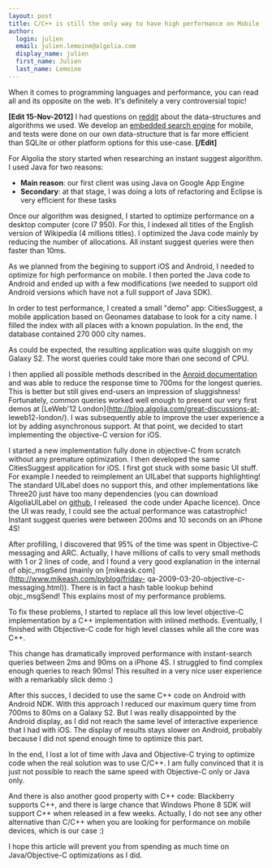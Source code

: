```yaml
---
layout: post
title: C/C++ is still the only way to have high performance on Mobile
author:
  login: julien
  email: julien.lemoine@algolia.com
  display_name: julien
  first_name: Julien
  last_name: Lemoine
---
```


When it comes to programming languages and performance, you can read all and
its opposite on the web. It's definitely a very controversial topic!

**[Edit 15-Nov-2012]** I had questions on [reddit](http://redd.it/136hny) about the data-structures and algorithms we used. We develop an [embedded search engine](http://www.algolia.com) for mobile, and tests were done on our own data-structure that is far more efficient than SQLite or other platform options for this use-case. **[/Edit]**

For Algolia the story started when researching an instant suggest algorithm. I
used Java for two reasons:

  * **Main reason**: our first client was using Java on Google App Engine
  * **Secondary**: at that stage, I was doing a lots of refactoring and Eclipse is very efficient for these tasks

Once our algorithm was designed, I started to optimize performance on a
desktop computer (core I7 950). For this, I indexed all titles of the English
version of Wikipedia (4 millions titles). I optimized the Java code mainly by
reducing the number of allocations. All instant suggest queries were then
faster than 10ms.

  
As we planned from the begining to support iOS and Android, I needed to
optimize for high performance on mobile. I then ported the Java code to
Android and ended up with a few modifications (we needed to support old
Android versions which have not a full support of Java SDK).

In order to test performance, I created a small "demo" app: CitiesSuggest, a
mobile application based on Geonames database to look for a city name. I
filled the index with all places with a known population. In the end, the
database contained 270 000 city names.

As could be expected, the resulting application was quite sluggish on my
Galaxy S2. The worst queries could take more than one second of CPU.

I then applied all possible methods described in the [Anroid
documentation](http://developer.android.com/guide/practices/performance.html)
and was able to reduce the response time to 700ms for the longest queries.
This is better but still gives end-users an impression of sluggishness!
Fortunately, common queries worked well enough to present our very first demos
at [LeWeb'12 London](http://blog.algolia.com/great-discussions-at-
leweb12-london/). I was subsequently able to improve the user experience a lot
by adding asynchronous support. At that point, we decided to start
implementing the objective-C version for iOS.

I started a new implementation fully done in objective-C from scratch without
any premature optimization. I then developed the same CitiesSuggest
application for iOS. I first got stuck with some basic UI stuff. For example I
needed to reimplement an UILabel that supports highlighting! The standard
UILabel does no support this, and other implementations like Three20 just have
too many dependencies (you can download AlgoliaUILabel on
[github](http://github.com/algolia/UILabel), I released  the code under Apache
licence). Once the UI was ready, I could see the actual performance was
catastrophic! Instant suggest queries were between 200ms and 10 seconds on an
iPhone 4S!

After profilling, I discovered that 95% of the time was spent in Objective-C
messaging and ARC. Actually, I have millions of calls to very small methods
with 1 or 2 lines of code, and I found a very good explanation in the internal
of objc_msgSend (mainly on [mikeask.com](http://www.mikeash.com/pyblog/friday-
qa-2009-03-20-objective-c-messaging.html)). There is in fact a hash table
lookup behind objc_msgSend! This explains most of my performance problems.

To fix these problems, I started to replace all this low level objective-C
implementation by a C++ implementation with inlined methods. Eventually, I
finished with Objective-C code for high level classes while all the core was
C++.

This change has dramatically improved performance with instant-search queries
between 2ms and 90ms on a iPhone 4S. I struggled to find complex enough
queries to reach 90ms! This resulted in a very nice user experience with a
remarkably slick demo :)

After this succes, I decided to use the same C++ code on Android with Android
NDK. With this approach I reduced our maximum query time from 700ms to 80ms on
a Galaxy S2. But I was really disappointed by the Android display, as I did
not reach the same level of interactive experience that I had with iOS. The
display of results stays slower on Android, probably because I did not spend
enough time to optimize this part.

In the end, I lost a lot of time with Java and Objective-C trying to optimize
code when the real solution was to use C/C++. I am fully convinced that it is
just not possible to reach the same speed with Objective-C only or Java only.

And there is also another good property with C++ code: Blackberry supports
C++, and there is large chance that Windows Phone 8 SDK will support C++ when
released in a few weeks. Actually, I do not see any other alternative than
C/C++ when you are looking for performance on mobile devices, which is our
case :)

I hope this article will prevent you from spending as much time on
Java/Objective-C optimizations as I did.

